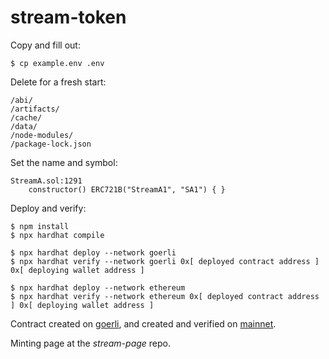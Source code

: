 # stream-token

Copy and fill out:

```
$ cp example.env .env
```

Delete for a fresh start:

```
/abi/
/artifacts/
/cache/
/data/
/node-modules/
/package-lock.json
```

Set the name and symbol:

```
StreamA.sol:1291
    constructor() ERC721B("StreamA1", "SA1") { }
```

Deploy and verify:

```
$ npm install
$ npx hardhat compile

$ npx hardhat deploy --network goerli
$ npx hardhat verify --network goerli 0x[ deployed contract address ] 0x[ deploying wallet address ]

$ npx hardhat deploy --network ethereum
$ npx hardhat verify --network ethereum 0x[ deployed contract address ] 0x[ deploying wallet address ]
```

Contract created on
[goerli](https://goerli.etherscan.io/tx/0x9cf7ee275596bed911f8a6511ec7dd7a5a4c24c3cb7f14ffc2364bd278ab0b81),
and created and verified on
[mainnet](https://etherscan.io/tx/0xb9a74ee2c1cfeb293a378a8714903ee29d7caa5630a6ea54a3e27c1b032cc5c4).

Minting page at the *stream-page* repo.
